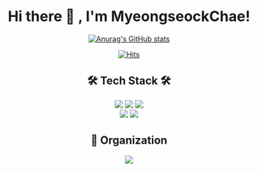 <div align="center">

  # Hi there 👋 , I'm MyeongseockChae!
  
 
  [![Anurag's GitHub stats](https://github-readme-stats.vercel.app/api?username=meong99&show_icons=true&theme=tokyonight)](https://github.com/anuraghazra/github-readme-stats)

  [![Hits](https://hits.seeyoufarm.com/api/count/incr/badge.svg?url=https%3A%2F%2Fgithub.com%2Fmeong99&count_bg=%2310BF4E&title_bg=%23FF0000&icon=smugmug.svg&icon_color=%23000000&title=hits&edge_flat=false)](https://github.com/meong99)
  
  ## 🛠 Tech Stack 🛠
  
  <img src="https://img.shields.io/badge/C-A8B9CC?style=flat-square&logo=C&logoColor=white"/>
  <img src="https://img.shields.io/badge/C++-00599C?style=flat-square&logo=C%2B%2B&logoColor=white"/>
  <img src="https://img.shields.io/badge/C Sharp-239120?style=flat-square&logo=CSharp&logoColor=white"/>
  <br/>
  <img src="https://img.shields.io/badge/Unreal Engine-0E1128?style=flat-square&logo=UnrealEngine&logoColor=white"/> 
  <img src="https://img.shields.io/badge/Unity-00599C?style=flat-square&logo=Unity&logoColor=white"/>
  
  ## 🏢 Organization
  <img src="https://img.shields.io/badge/42Seoul-000000?style=flat-square&logo=42&logoColor=white"/>
    <br/>  <br/>  <br/>
  
</div>


<!--
**meong99/meong99** is a ✨ _special_ ✨ repository because its `README.md` (this file) appears on your GitHub profile.

Here are some ideas to get you started:

- 🔭 I’m currently working on ...
- 🌱 I’m currently learning ...
- 👯 I’m looking to collaborate on ...
- 🤔 I’m looking for help with ...
- 💬 Ask me about ...
- 📫 How to reach me: ...
- 😄 Pronouns: ...
- ⚡ Fun fact: ...
-->
